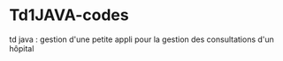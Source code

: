 # Td1JAVA-codes
td java : gestion d'une petite appli pour la gestion des consultations d'un hôpital
